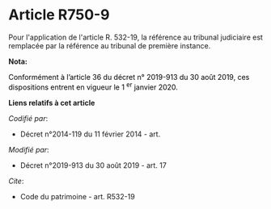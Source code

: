 # Article R750-9

Pour l'application de l'article R. 532-19, la référence au tribunal judiciaire est remplacée par la référence au tribunal de
première instance.

**Nota:**

<font color="black">Conformément à l’article 36 du décret n° 2019-913 du 30 août 2019, ces dispositions entrent en vigueur le
1
    <sup>er</sup> janvier 2020.</font>

**Liens relatifs à cet article**

_Codifié par_:

  - Décret n°2014-119 du 11 février 2014 - art.

_Modifié par_:

  - Décret n°2019-913 du 30 août 2019 - art. 17

_Cite_:

  - Code du patrimoine - art. R532-19
